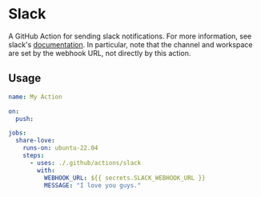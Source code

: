 # Slack

A GitHub Action for sending slack notifications. For more information, see slack's [documentation](https://api.slack.com/messaging/webhooks). In particular, note that the channel and workspace are set by the webhook URL, not directly by this action.

## Usage

```yaml
name: My Action

on:
  push:

jobs:
  share-love:
    runs-on: ubuntu-22.04
    steps:
      - uses: ./.github/actions/slack
        with:
          WEBHOOK_URL: ${{ secrets.SLACK_WEBHOOK_URL }}
          MESSAGE: "I love you guys."
```
